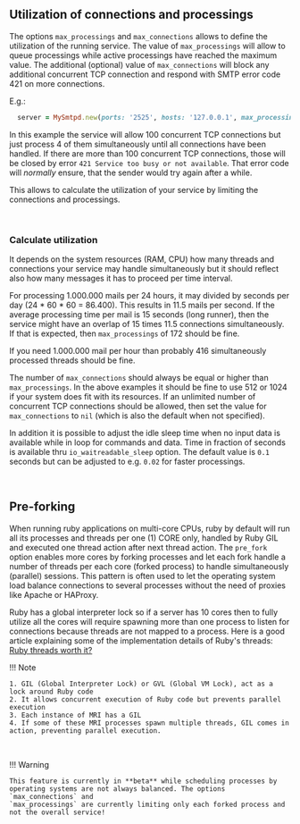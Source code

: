 ## Utilization of connections and processings

The options `max_processings` and `max_connections` allows to define the utilization of the running service. The value of `max_processings` will allow to queue processings while active processings have reached the maximum value. The additional (optional) value of `max_connections` will block any additional concurrent TCP connection and respond with SMTP error code 421 on more connections.

E.g.:

```rb
  server = MySmtpd.new(ports: '2525', hosts: '127.0.0.1', max_processings: 4, max_connections: 100)
```

In this example the service will allow 100 concurrent TCP connections but just process 4 of them simultaneously until all connections have been handled. If there are more than 100 concurrent TCP connections, those will be closed by error `421 Service too busy or not available`. That error code will _normally_ ensure, that the sender would try again after a while.

This allows to calculate the utilization of your service by limiting the connections and processings.

<br>

### Calculate utilization

It depends on the system resources (RAM, CPU) how many threads and connections your service may handle simultaneously but it should reflect also how many messages it has to proceed per time interval.

For processing 1.000.000 mails per 24 hours, it may divided by seconds per day (24 * 60 * 60 = 86.400). This results in 11.5 mails per second. If the average processing time per mail is 15 seconds (long runner), then the service might have an overlap of 15 times 11.5 connections simultaneously. If that is expected, then `max_processings` of 172 should be fine.

If you need 1.000.000 mail per hour than probably 416 simultaneously processed threads should be fine.

The number of `max_connections` should always be equal or higher than `max_processings`. In the above examples it should be fine to use 512 or 1024 if your system does fit with its resources. If an unlimited number of concurrent TCP connections should be allowed, then set the value for `max_connections` to `nil` (which is also the default when not specified).

In addition it is possible to adjust the idle sleep time when no input data is available while in loop for commands and data. Time in fraction of seconds is available thru `io_waitreadable_sleep` option. The default value is `0.1` seconds but can be adjusted to e.g. `0.02` for faster processings.

<br>

## Pre-forking

When running ruby applications on multi-core CPUs, ruby by default will run all its processes and threads per one (1) CORE only, handled by Ruby GIL and executed one thread action after next thread action. The `pre_fork` option enables more cores by forking processes and let each fork handle a number of threads per each core (forked process) to handle simultaneously (parallel) sessions. This pattern is often used to let the operating system load balance connections to several processes without the need of proxies like Apache or HAProxy.

Ruby has a global interpreter lock so if a server has 10 cores then to fully utilize all the cores will require spawning more than one process to listen for connections because threads are not mapped to a process. Here is a good article explaining some of the implementation details of Ruby's threads: [Ruby threads worth it?](https://medium.com/gympass/ruby-threads-worth-it-46167522142b)

!!! Note

    1. GIL (Global Interpreter Lock) or GVL (Global VM Lock), act as a lock around Ruby code
    2. It allows concurrent execution of Ruby code but prevents parallel execution
    3. Each instance of MRI has a GIL
    4. If some of these MRI processes spawn multiple threads, GIL comes in action, preventing parallel execution.

<br>

!!! Warning

    This feature is currently in **beta** while scheduling processes by operating systems are not always balanced. The options `max_connections` and
    `max_processings` are currently limiting only each forked process and not the overall service!

<br>
